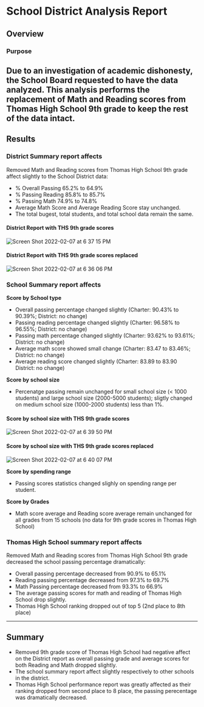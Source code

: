 
# School District Analysis Report
## Overview 
### Purpose
  Due to an investigation of academic dishonesty, the School Board requested to have the data analyzed. This analysis performs the replacement of Math and Reading scores from Thomas High School 9th grade to keep the rest of the data intact. 
--------------------------------------------------------------------------------------------------------------------------------------------------------------------
## Results
### District Summary report affects
Removed Math and Reading scores from Thomas High School 9th grade affect slightly to the School District data:
- % Overall Passing 65.2% to 64.9%
- % Passing Reading 85.8% to 85.7%
- % Passing Math 74.9% to 74.8%
- Average Math Score and Average Reading Score stay unchanged.
- The total bugest, total students, and total school data remain the same. 
#### District Report with THS 9th grade scores
![Screen Shot 2022-02-07 at 6 37 15 PM](https://user-images.githubusercontent.com/96552197/152907397-afa32086-c1ad-4706-8cd3-581e1c74dd00.png)

#### District Report with THS 9th grade scores replaced 
![Screen Shot 2022-02-07 at 6 36 06 PM](https://user-images.githubusercontent.com/96552197/152907276-8f59566e-4886-4577-b0fa-6633b3702f09.png)

### School Summary report affects
**Score by School type**
- Overall passing percentage changed slightly (Charter: 90.43% to 90.39%; District: no change)
- Passing reading percentage changed slightly (Charter: 96.58% to 96.55%; District: no change)
- Passing math percentage changed slightly (Charter: 93.62% to 93.61%; District: no change)
- Average math score showed small change (Charter: 83.47 to 83.46%; District: no change)
- Average reading score changed slightly (Charter: 83.89 to 83.90 District: no change)

**Score by school size**
- Percenatge passing remain unchanged for small school size (< 1000 students) and large school size (2000-5000 students); sligtly changed on medium school size (1000-2000 students) less than 1%.
#### Score by school size with THS 9th grade scores
![Screen Shot 2022-02-07 at 6 39 50 PM](https://user-images.githubusercontent.com/96552197/152907675-e20482c5-4832-47b6-8230-d4caf8b6966e.png)

#### Score by school size with THS 9th grade scores replaced 
![Screen Shot 2022-02-07 at 6 40 07 PM](https://user-images.githubusercontent.com/96552197/152907704-488277a4-0a24-4709-af54-c51996e24da0.png)

**Score by spending range**
- Passing scores statistics changed slighly on spending range per student.

**Score by Grades**
- Math score average and Reading score average remain unchanged for all grades from 15 schools (no data for 9th grade scores in Thomas High School)

### Thomas High School summary report affects
Removed Math and Reading scores from Thomas High School 9th grade decreased the school passing percentage dramatically:
- Overall passing percentage decreased from 90.9% to 65.1%
- Reading passing percentage decreased from 97.3% to 69.7%
- Math Passing percentage decreased from 93.3% to 66.9% 
- The average passing scores for math and reading of Thomas High School drop slightly. 
- Thomas High School ranking dropped out of top 5 (2nd place to 8th place) 
-------------------------------------------------------------------------------------------------------------------------------------------------------------------
## Summary 
- Removed 9th grade score of Thomas High School had negative affect on the District report as overall passing grade and average scores for both Reading and Math dropped slightly.
- The school summary report affect slightly respectively to other schools in the district. 
- Thomas High School performance report was greatly affected as their ranking dropped from second place to 8 place, the passing perecentage was dramatically decreased. 
  

